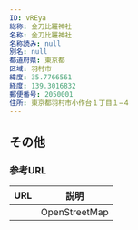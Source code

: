 ```yaml
---
ID: vREya
総称: 金刀比羅神社
名称: 金刀比羅神社
名称読み: null
別名: null
都道府県: 東京都
区域: 羽村市
緯度: 35.7766561
経度: 139.3016832
郵便番号: 2050001
住所: 東京都羽村市小作台１丁目１−４
---
```


## その他

### 参考URL

| URL | 説明          |
| --- | ------------- |
|     | OpenStreetMap |

